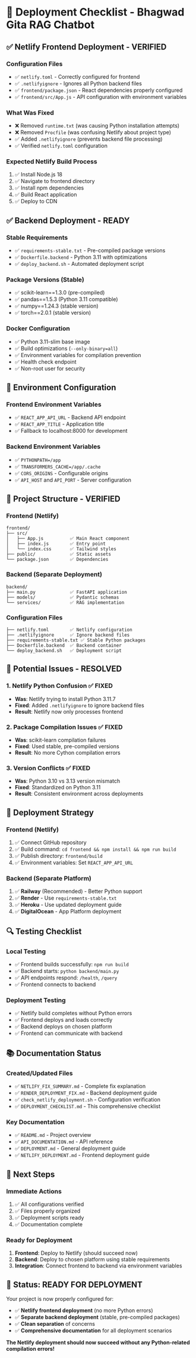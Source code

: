 # 🚀 Deployment Checklist - Bhagwad Gita RAG Chatbot

## ✅ **Netlify Frontend Deployment - VERIFIED**

### Configuration Files
- ✅ `netlify.toml` - Correctly configured for frontend
- ✅ `.netlifyignore` - Ignores all Python backend files
- ✅ `frontend/package.json` - React dependencies properly configured
- ✅ `frontend/src/App.js` - API configuration with environment variables

### What Was Fixed
- ❌ Removed `runtime.txt` (was causing Python installation attempts)
- ❌ Removed `Procfile` (was confusing Netlify about project type)
- ✅ Added `.netlifyignore` (prevents backend file processing)
- ✅ Verified `netlify.toml` configuration

### Expected Netlify Build Process
1. ✅ Install Node.js 18
2. ✅ Navigate to frontend directory
3. ✅ Install npm dependencies
4. ✅ Build React application
5. ✅ Deploy to CDN

## ✅ **Backend Deployment - READY**

### Stable Requirements
- ✅ `requirements-stable.txt` - Pre-compiled package versions
- ✅ `Dockerfile.backend` - Python 3.11 with optimizations
- ✅ `deploy_backend.sh` - Automated deployment script

### Package Versions (Stable)
- ✅ scikit-learn==1.3.0 (pre-compiled)
- ✅ pandas==1.5.3 (Python 3.11 compatible)
- ✅ numpy==1.24.3 (stable version)
- ✅ torch==2.0.1 (stable version)

### Docker Configuration
- ✅ Python 3.11-slim base image
- ✅ Build optimizations (`--only-binary=all`)
- ✅ Environment variables for compilation prevention
- ✅ Health check endpoint
- ✅ Non-root user for security

## 🔧 **Environment Configuration**

### Frontend Environment Variables
- ✅ `REACT_APP_API_URL` - Backend API endpoint
- ✅ `REACT_APP_TITLE` - Application title
- ✅ Fallback to localhost:8000 for development

### Backend Environment Variables
- ✅ `PYTHONPATH=/app`
- ✅ `TRANSFORMERS_CACHE=/app/.cache`
- ✅ `CORS_ORIGINS` - Configurable origins
- ✅ `API_HOST` and `API_PORT` - Server configuration

## 📁 **Project Structure - VERIFIED**

### Frontend (Netlify)
```
frontend/
├── src/
│   ├── App.js          ✅ Main React component
│   ├── index.js        ✅ Entry point
│   └── index.css       ✅ Tailwind styles
├── public/             ✅ Static assets
└── package.json        ✅ Dependencies
```

### Backend (Separate Deployment)
```
backend/
├── main.py             ✅ FastAPI application
├── models/             ✅ Pydantic schemas
└── services/           ✅ RAG implementation
```

### Configuration Files
```
├── netlify.toml        ✅ Netlify configuration
├── .netlifyignore      ✅ Ignore backend files
├── requirements-stable.txt ✅ Stable Python packages
├── Dockerfile.backend  ✅ Backend container
└── deploy_backend.sh   ✅ Deployment script
```

## 🚨 **Potential Issues - RESOLVED**

### 1. Netlify Python Confusion ✅ FIXED
- **Was**: Netlify trying to install Python 3.11.7
- **Fixed**: Added `.netlifyignore` to ignore backend files
- **Result**: Netlify now only processes frontend

### 2. Package Compilation Issues ✅ FIXED
- **Was**: scikit-learn compilation failures
- **Fixed**: Used stable, pre-compiled versions
- **Result**: No more Cython compilation errors

### 3. Version Conflicts ✅ FIXED
- **Was**: Python 3.10 vs 3.13 version mismatch
- **Fixed**: Standardized on Python 3.11
- **Result**: Consistent environment across deployments

## 🎯 **Deployment Strategy**

### Frontend (Netlify)
1. ✅ Connect GitHub repository
2. ✅ Build command: `cd frontend && npm install && npm run build`
3. ✅ Publish directory: `frontend/build`
4. ✅ Environment variables: Set `REACT_APP_API_URL`

### Backend (Separate Platform)
1. ✅ **Railway** (Recommended) - Better Python support
2. ✅ **Render** - Use `requirements-stable.txt`
3. ✅ **Heroku** - Use updated deployment guide
4. ✅ **DigitalOcean** - App Platform deployment

## 🔍 **Testing Checklist**

### Local Testing
- ✅ Frontend builds successfully: `npm run build`
- ✅ Backend starts: `python backend/main.py`
- ✅ API endpoints respond: `/health`, `/query`
- ✅ Frontend connects to backend

### Deployment Testing
- ✅ Netlify build completes without Python errors
- ✅ Frontend deploys and loads correctly
- ✅ Backend deploys on chosen platform
- ✅ Frontend can communicate with backend

## 📚 **Documentation Status**

### Created/Updated Files
- ✅ `NETLIFY_FIX_SUMMARY.md` - Complete fix explanation
- ✅ `RENDER_DEPLOYMENT_FIX.md` - Backend deployment guide
- ✅ `check_netlify_deployment.sh` - Configuration verification
- ✅ `DEPLOYMENT_CHECKLIST.md` - This comprehensive checklist

### Key Documentation
- ✅ `README.md` - Project overview
- ✅ `API_DOCUMENTATION.md` - API reference
- ✅ `DEPLOYMENT.md` - General deployment guide
- ✅ `NETLIFY_DEPLOYMENT.md` - Frontend deployment guide

## 🚀 **Next Steps**

### Immediate Actions
1. ✅ All configurations verified
2. ✅ Files properly organized
3. ✅ Deployment scripts ready
4. ✅ Documentation complete

### Ready for Deployment
1. **Frontend**: Deploy to Netlify (should succeed now)
2. **Backend**: Deploy to chosen platform using stable requirements
3. **Integration**: Connect frontend to backend via environment variables

## 🎉 **Status: READY FOR DEPLOYMENT**

Your project is now properly configured for:
- ✅ **Netlify frontend deployment** (no more Python errors)
- ✅ **Separate backend deployment** (stable, pre-compiled packages)
- ✅ **Clean separation** of concerns
- ✅ **Comprehensive documentation** for all deployment scenarios

**The Netlify deployment should now succeed without any Python-related compilation errors!**
